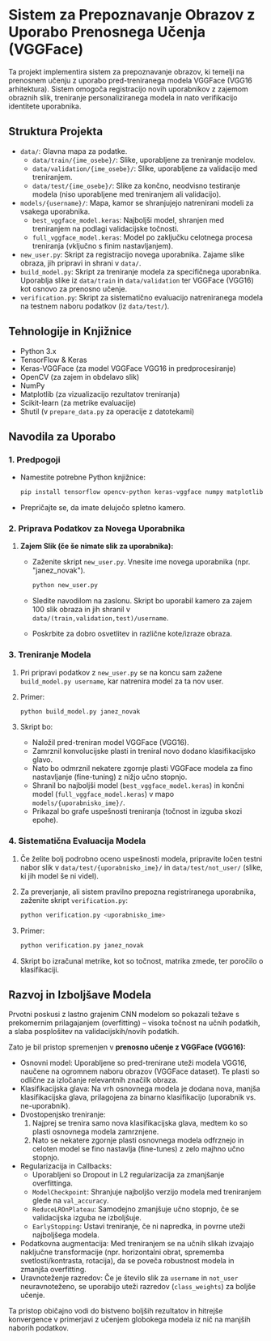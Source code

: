 # Sistem za Prepoznavanje Obrazov z Uporabo Prenosnega Učenja (VGGFace)

Ta projekt implementira sistem za prepoznavanje obrazov, ki temelji na prenosnem učenju z uporabo pred-treniranega modela VGGFace (VGG16 arhitektura). Sistem omogoča registracijo novih uporabnikov z zajemom obraznih slik, treniranje personaliziranega modela in nato verifikacijo identitete uporabnika.

## Struktura Projekta

- `data/`: Glavna mapa za podatke.
  - `data/train/{ime_osebe}/`: Slike, uporabljene za treniranje modelov.
  - `data/validation/{ime_osebe}/`: Slike, uporabljene za validacijo med treniranjem.
  - `data/test/{ime_osebe}/`: Slike za končno, neodvisno testiranje modela (niso uporabljene med treniranjem ali validacijo).
- `models/{username}/`: Mapa, kamor se shranjujejo natrenirani modeli za vsakega uporabnika.
  - `best_vggface_model.keras`: Najboljši model, shranjen med treniranjem na podlagi validacijske točnosti.
  - `full_vggface_model.keras`: Model po zaključku celotnega procesa treniranja (vključno s finim nastavljanjem).
- `new_user.py`: Skript za registracijo novega uporabnika. Zajame slike obraza, jih pripravi in shrani v `data/`.
- `build_model.py`: Skript za treniranje modela za specifičnega uporabnika. Uporablja slike iz `data/train` in `data/validation` ter VGGFace (VGG16) kot osnovo za prenosno učenje.
- `verification.py`: Skript za sistematično evaluacijo natreniranega modela na testnem naboru podatkov (iz `data/test/`).

## Tehnologije in Knjižnice

- Python 3.x
- TensorFlow & Keras
- Keras-VGGFace (za model VGGFace VGG16 in predprocesiranje)
- OpenCV (za zajem in obdelavo slik)
- NumPy
- Matplotlib (za vizualizacijo rezultatov treniranja)
- Scikit-learn (za metrike evaluacije)
- Shutil (v `prepare_data.py` za operacije z datotekami)

## Navodila za Uporabo

### 1. Predpogoji

- Namestite potrebne Python knjižnice:

  ```bash
  pip install tensorflow opencv-python keras-vggface numpy matplotlib scikit-learn
  ```

- Prepričajte se, da imate delujočo spletno kamero.

### 2. Priprava Podatkov za Novega Uporabnika

1. **Zajem Slik (če še nimate slik za uporabnika):**

    - Zaženite skript `new_user.py`. Vnesite ime novega uporabnika (npr. "janez_novak").

      ```bash
      python new_user.py
      ```

    - Sledite navodilom na zaslonu. Skript bo uporabil kamero za zajem 100 slik obraza in jih shranil v `data/(train,validation,test)/username`.
    - Poskrbite za dobro osvetlitev in različne kote/izraze obraza.

### 3. Treniranje Modela

1. Pri pripravi podatkov z `new_user.py` se na koncu sam zažene `build_model.py username`, kar natrenira model za ta nov user.
2. Primer:

    ```bash
    python build_model.py janez_novak
    ```

3. Skript bo:
    - Naložil pred-treniran model VGGFace (VGG16).
    - Zamrznil konvolucijske plasti in treniral novo dodano klasifikacijsko glavo.
    - Nato bo odmrznil nekatere zgornje plasti VGGFace modela za fino nastavljanje (fine-tuning) z nižjo učno stopnjo.
    - Shranil bo najboljši model (`best_vggface_model.keras`) in končni model (`full_vggface_model.keras`) v mapo `models/{uporabnisko_ime}/`.
    - Prikazal bo grafe uspešnosti treniranja (točnost in izguba skozi epohe).

### 4. Sistematična Evaluacija Modela

1. Če želite bolj podrobno oceno uspešnosti modela, pripravite ločen testni nabor slik v `data/test/{uporabnisko_ime}/` in `data/test/not_user/` (slike, ki jih model še ni videl).
2. Za preverjanje, ali sistem pravilno prepozna registriranega uporabnika, zaženite skript `verification.py`:

    ```bash
    python verification.py <uporabnisko_ime>
    ```

3. Primer:

    ```bash
    python verification.py janez_novak
    ```

4. Skript bo izračunal metrike, kot so točnost, matrika zmede, ter poročilo o klasifikaciji.

## Razvoj in Izboljšave Modela

Prvotni poskusi z lastno grajenim CNN modelom so pokazali težave s prekomernim prilagajanjem (overfitting) – visoka točnost na učnih podatkih, a slaba posplošitev na validacijskih/novih podatkih.

Zato je bil pristop spremenjen v **prenosno učenje z VGGFace (VGG16):**

- Osnovni model: Uporabljene so pred-trenirane uteži modela VGG16, naučene na ogromnem naboru obrazov (VGGFace dataset). Te plasti so odlične za izločanje relevantnih značilk obraza.
- Klasifikacijska glava: Na vrh osnovnega modela je dodana nova, manjša klasifikacijska glava, prilagojena za binarno klasifikacijo (uporabnik vs. ne-uporabnik).
- Dvostopenjsko treniranje:
  1. Najprej se trenira samo nova klasifikacijska glava, medtem ko so plasti osnovnega modela zamrznjene.
  2. Nato se nekatere zgornje plasti osnovnega modela odfrznejo in celoten model se fino nastavlja (fine-tunes) z zelo majhno učno stopnjo.
- Regularizacija in Callbacks:
  - Uporabljeni so Dropout in L2 regularizacija za zmanjšanje overfittinga.
  - `ModelCheckpoint`: Shranjuje najboljšo verzijo modela med treniranjem glede na `val_accuracy`.
  - `ReduceLROnPlateau`: Samodejno zmanjšuje učno stopnjo, če se validacijska izguba ne izboljšuje.
  - `EarlyStopping`: Ustavi treniranje, če ni napredka, in povrne uteži najboljšega modela.
- Podatkovna augmentacija: Med treniranjem se na učnih slikah izvajajo naključne transformacije (npr. horizontalni obrat, sprememba svetlosti/kontrasta, rotacija), da se poveča robustnost modela in zmanjša overfitting.
- Uravnoteženje razredov: Če je število slik za `username` in `not_user` neuravnoteženo, se uporabijo uteži razredov (`class_weights`) za boljše učenje.

Ta pristop običajno vodi do bistveno boljših rezultatov in hitrejše konvergence v primerjavi z učenjem globokega modela iz nič na manjših naborih podatkov.
